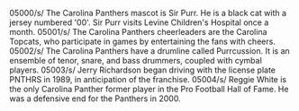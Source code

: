 05000/s/ The Carolina Panthers mascot is Sir Purr. He is a black cat with a jersey numbered '00'. Sir Purr visits Levine Children's Hospital once a month. 
05001/s/ The Carolina Panthers cheerleaders are the Carolina Topcats, who participate in games by entertaining the fans with cheers. 
05002/s/ The Carolina Panthers have a drumline called Purrcussion. It is an ensemble of tenor, snare, and bass drummers, coupled with cymbal players. 
05003/s/ Jerry Richardson began driving with the license plate PNTHRS in 1989, in anticipation of the franchise. 
05004/s/ Reggie White is the only Carolina Panther former player in the Pro Football Hall of Fame. He was a defensive end for the Panthers in 2000. 